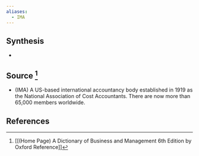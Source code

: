```yaml
---
aliases:
  - IMA
---
```

## Synthesis
- 
## Source [^1]
- (IMA) A US-based international accountancy body established in 1919 as the National Association of Cost Accountants. There are now more than 65,000 members worldwide.
## References

[^1]: [[(Home Page) A Dictionary of Business and Management 6th Edition by Oxford Reference]]